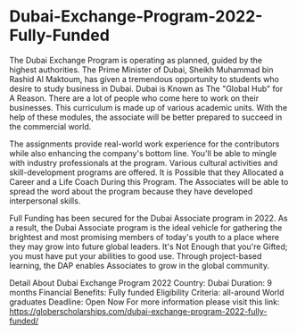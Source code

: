 # Dubai-Exchange-Program-2022-Fully-Funded
The Dubai Exchange Program is operating as planned, guided by the highest authorities. The Prime Minister of Dubai, Sheikh Muhammad bin Rashid Al Maktoum, has given a tremendous opportunity to students who desire to study business in Dubai. Dubai is Known as The "Global Hub" for A Reason. There are a lot of people who come here to work on their businesses. This curriculum is made up of various academic units. With the help of these modules, the associate will be better prepared to succeed in the commercial world.

The assignments provide real-world work experience for the contributors while also enhancing the company's bottom line. You'll be able to mingle with industry professionals at the program. Various cultural activities and skill-development programs are offered. It is Possible that they Allocated a Career and a Life Coach During this Program. The Associates will be able to spread the word about the program because they have developed interpersonal skills.

Full Funding has been secured for the Dubai Associate program in 2022. As a result, the Dubai Associate program is the ideal vehicle for gathering the brightest and most promising members of today's youth to a place where they may grow into future global leaders. It's Not Enough that you're Gifted; you must have put your abilities to good use. Through project-based learning, the DAP enables Associates to grow in the global community.

Detail About Dubai Exchange Program 2022
Country: Dubai
Duration: 9 months
Financial Benefits: Fully funded
Eligibility Criteria: all-around World graduates
Deadline: Open Now
For more information please visit this link: https://globerscholarships.com/dubai-exchange-program-2022-fully-funded/
